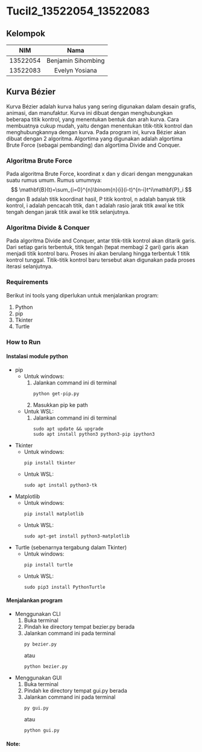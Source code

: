 # Tucil2_13522054_13522083

## Kelompok 

|   NIM    |              Nama                   |
| :------: |    :---------------------------:    |
| 13522054 |         Benjamin Sihombing          |
| 13522083 |           Evelyn Yosiana            |

## Kurva Bézier

Kurva Bézier adalah kurva halus yang sering digunakan dalam desain grafis, animasi, dan manufaktur.
Kurva ini dibuat dengan menghubungkan beberapa titik kontrol, yang menentukan bentuk dan arah kurva.
Cara membuatnya cukup mudah, yaitu dengan menentukan titik-titik kontrol dan menghubungkannya dengan kurva.
Pada program ini, kurva Bézier akan dibuat dengan 2 algoritma. 
Algortima yang digunakan adalah algortima Brute Force (sebagai pembanding) dan algortima Divide and Conquer.

### Algoritma Brute Force

Pada algoritma Brute Force, koordinat x dan y dicari dengan menggunakan suatu rumus umum.
Rumus umumnya:
$$
\mathbf{B}(t)=\sum_{i=0}^{n}\binom{n}{i}(i-t)^{n-i}t^i\mathbf{P}_i
$$
dengan B adalah titik koordinat hasil, P titik kontrol, n adalah banyak titik kontrol, i adalah pencacah titik, 
dan t adalah rasio jarak titik awal ke titik tengah dengan jarak titik awal ke titik selanjutnya.

### Algoritma Divide & Conquer

Pada algoritma Divide and Conquer, antar titik-titik kontrol akan ditarik garis.
Dari setiap garis terbentuk, titik tengah (tepat membagi 2 gari) garis akan menjadi titik kontrol baru.
Proses ini akan berulang hingga terbentuk 1 titik kontrol tunggal.
Titik-titik kontrol baru tersebut akan digunakan pada proses iterasi selanjutnya.

### Requirements

Berikut ini tools yang diperlukan untuk menjalankan program:
1. Python
2. pip
3. Tkinter
4. Turtle

### How to Run

#### Instalasi module python

- pip 
    - Untuk windows:
        1. Jalankan command ini di terminal
            ```
            python get-pip.py
            ```
        2. Masukkan pip ke path
    - Untuk WSL:
        1. Jalankan command ini di terminal 
            ```
            sudo apt update && upgrade
            sudo apt install python3 python3-pip ipython3 
            ```
- Tkinter
    - Untuk windows:
        ```
        pip install tkinter
        ```
    - Untuk WSL:
        ```
        sudo apt install python3-tk
        ```
- Matplotlib
    - Untuk windows:
        ```
        pip install matplotlib
        ```
    - Untuk WSL:
        ```
        sudo apt-get install python3-matplotlib 
        ```
- Turtle (sebenarnya tergabung dalam Tkinter)
    - Untuk windows:
        ```
        pip install turtle
        ```
    - Untuk WSL:
        ```
        sudo pip3 install PythonTurtle
        ```

#### Menjalankan program

- Menggunakan CLI
    1. Buka terminal
    2. Pindah ke directory tempat bezier.py berada
    3. Jalankan command ini pada terminal
        ```
        py bezier.py
        ```
        atau
        ```
        python bezier.py
        ```
- Menggunakan GUI
    1. Buka terminal
    2. Pindah ke directory tempat gui.py berada
    3. Jalankan command ini pada terminal
        ```
        py gui.py
        ```
        atau
        ```
        python gui.py
        ```

#### Note: